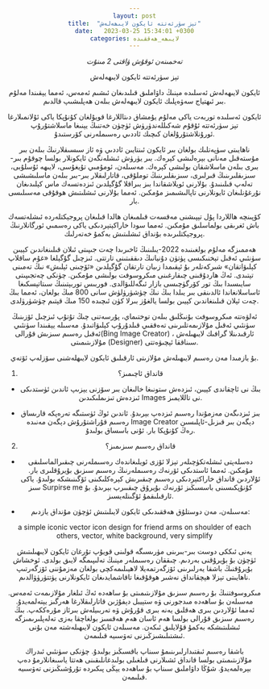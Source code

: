 ```yaml
---
layout: post
title:  "تېز سۈرئەتتە ئايكون لايىھەلەش"
date:   2023-03-25 15:34:01 +0300
categories: لايىھە_ھەققىدە
---
```

_تەخمىنەن ئوقۇش ۋاقتى 2 مىنۇت_

تېز سۈرئەتتە ئايكون لايىھەلەش

ئايكون لايىھەلەش ئەسلىدە مېنىڭ داۋاملىق قىلىدىغان ئىشىم ئەمەس، ئەمما يېقىندا مەلۇم بىر ئىھتياج سەۋەپلىك ئايكون لايىھەلەش بىلەن ھەپلىشىپ قالدىم.

ئايكون ئەسلىدە توربەت ياكى مەلۇم يۇمشاق دىتاللارغا قويۇلغان كۇنۇپكا ياكى ئۇلانمىلارغا تېز سۈرئەتتە ئۇقۇم شەكىللەندۈرۈش ئۈچۈن خەتنىڭ يېنىغا ماسلاشتۇرۇپ ئورۇنلاشتۇرۇلغان كىچىك ئاددىي رەسىملەرنى كۆرستىدۇ.

ناھايىتى سۈپەتلىك بولغان بىر ئايكون ئىنتايىن ئاددىي ۋە ئاز سىسىقلارنىڭ بىلەن بىر مۇستەقىل مەنانى بېرەلىشى كېرەك. بىر يۈرۈش ئىشلەنگەن ئايكونلار بولسا چوقۇم بىر-بىرى بىلەن ماسلاشقان بولىشى كېرەك. مەسىلەن، ئومۇمىي تۇيغۇسى، لايىھە ئۇسلۇبى، سىزىقلىرىنىڭ قىرلىرى، سىزىقلىرىنىڭ توملۇقى،  قاتارلىقلار بىر-بىر بىلەن ماسلىشىشى تەلەپ قىلىنىدۇ. بۇلارنى ئويلاشقاندا بىز بىراقلا گۇگېلدىن ئىزدەتسەك ماس كېلىدىغان نۇرغۇنلىغان ئايونلارنى تاپالىشىمىز مۇمكىن. ئەمما بۇلارنى ئىشلىتىش ھوقۇقى مەسىلىسى بار.

كۆپىنچە ھاللاردا پۇل تېپىشنى مەقسەت قىلمىغان ھالدا قىلىغان پروجېكتلەردە ئىشلەتسەك باش ئغرىقى بولماسلىق مۇمكىن. ئەمما سودا خاراكېتېردىكى ياكى رەسمىي ئورگانلارنىڭ پروجېكتلىرىدە بۇنداق ئىشلىتىش بەكمۇ خەتەرلىك.

ھەممىزگە مەلۇم بولغىنىدە 2022-يىلىنىڭ ئاخىرىدا چەت جىپىتى ئىلان قىلىنغاندىن كېيىن  سۈنئىي ئەقىل تېخنىكىسى پۈتۈن دۇنيانىڭ دىققىتىنى تارتتى. ئىزچىل گۇگېلغا «غۇم ساقلاپ كېلىۋاتقان» شىركەتلەر بۇ ئېقىمدا زىيان تارتقان گۇگېلدىن «ئۆچىنى ئېلىش» نىڭ تەمىنى تېتىدى. ئەڭ ھاردۇقىنى چىقارغىنى مىكروسوفت بولىشى مۇمكىن. چۈنكى چەتجىپىتى سايىسىدا بىڭ تور كۆرگۈچىسى بازار ئىگەللىۋالدى. فوربىس توربېتىنىڭ سىتاتېسكىغا ئاساسلانغاندا ئالدىنقى بىر يىلدا بىڭ نىڭ چۈشۈرۈلۈش سانى 800 مىڭ بولغان، ئەمما بىڭ چەت ئېلان قىلىنغاندىن كېيىن بولسا يالغۇز بىرلا كۈن ئىچىدە 150 مىڭ قېتىم چۈشۈرۈلدى.

ئەلۋەتتە مىكروسوفت بۇنىڭلىق بىلەن توختىماي، پۇرسەتنى چىڭ تۇتۇپ ئىزچىل ئۆزىنىڭ سۈنئىي ئەقىل مۇلازىمەتلىرىنى تەەققىي قىلدۇرۇپ كېلىۋاتىدۇ. مەسىلە يېقىندا سۈنئىي ئەقىل رەسىم سىزىش قۇرالى(Bing Image Creator) ، ئارقىدىنلا گرافىك لايىھىلەش مۇلازىتىمىتى (Designer) سىناققا ئېچىۋەتتى.

بۇ يازمىدا مەن رەسىم لايىھىلەش مۇلازىتى ئارقىلىق ئايكون لايىھلەشنى سۆزلەپ ئۆتەي.

1. قانداق ئاچىمىز؟

- بىڭ نى ئاچقاندى كېيىن، ئىزدەش ستونىغا خالىغان بىر سۆزنى يېزىپ ئاندىن ئۈستدىكى ئىزدەش تىزىملىكىدىن Images نى تاللايمىز.

- بىز ئىزدىگەن مەزمۇندا رەسىم ئىزدەپ بېرىدۇ. ئاندىن ئوڭ ئۈستىگە تەرەپكە قارىساق رەسىم قۇراشتۇرۇش دېگەن مەنىدە Image Creator دېگەن بىر قىزىل-ئاپلىسىن رەڭ كۇنۇپكا بار. ئۇنى باسساق بولىدۇ.

2. قانداق رەسىم سىزىمىز؟

-  دەسلەپتى ئىشلەتكۈچىلەر تېزلا ئۆزى ئويلىغاندەك رەسىملەرنى چىقىرالماسلىقى مۇمكىن. ئەمما ئاستدىكى ئۆرنەك رەسىملەرنىڭ رەسىم سىزىق بۇيرۇقلىرى بار. ئۇلاردىن قانداق خاراكتېردىكى رەسىم چىقىرىش كېرەكلىكىنى ئۆگىنىشكە بولىدۇ. ياكى سىز Surpirse me كۇنۇپكىسىنى باسسىڭىز ئۆرنەك بۇيرۇق چىقىىرپ بېرىدۇ. بۇ ئارقىلىقمۇ ئۆگىنلەيسىز.

- مەسىلەن، مەن دوستلۇق ھەققىدىكى ئايكون لايىلىتىش ئۈچۈن مۇنداق يازدىم:

a simple iconic vector icon design for friend arms on shoulder of each others, vector, white background, very simplify

يەنى ئىككى دوست بىر-بىرىنى مۈرىسىگە قولىنى قويۇپ تۇرغان ئايكون لايىھىلىتىش ئۈچۈن بۇ بۇيرۇقنى بەردىم. چىققان رەسىملەر مېنىڭ تەلىپىمگە لايىق بولدى. ئوخشاش بۇيرۇقنىڭ باشقا يەرلىرىنى ئۆزگەرتمەيلا لاھيىلىمەكچى بولغان مەزمۇننى ئۆزگەرتىپ ناھايىتى تېزلا ھېچقانداق نەشىر ھوقۇقىغا تاقاشمايدىغان ئايكونلارنى پۈتتۈرۈۋالدىم.

مىكروسوفتنىڭ بۇ رەسىم سىزىق مۇلازىتىمىتى بۇ ساھەدە ئەڭ ئىلغار مۇلازىمەت ئەمەس. مەسىلەن بۇ ساھەدە مىدجورنى ۋە ستېيبل دېفۇژىن قاتارلىقلارغا ھەرگىز يېتەلمەيدۇ. ئەمما ئۇلاردىن بىرى ھەقلىق يەنە بىرى قۇرۇش ۋە تەربىيلەش بىرئاز مۇرەككەپ. بىڭ رەسىم سىزىق قۇرالى بولسا ھەم ئاسان ھەم ھەقسىز بولغاچقا بەزى تەلەپلىرىمىزگە ئىشلىتىشكە بەكمۇ قۇلايلىق ئىكەن. مەسىلەن ئايكون لايىھىلەشتە مەن بۇنى ئىشتىلىشىزڭىزنى تەۋسىيە قىلىمەن.

باشقا رەسىم ئىقتىدارلىرىنىمۇ سىناپ باقسىڭىز بولىدۇ. چۈنكى سۈنئىي ئىدراك مۇلازىتىمىتى بولسا قانداق ئشىلارنى قىلغىلى بولىدغانلىقىنى ھەتتا ياسىغانلارمۇ دەپ بېرەلمەيدۇ. شۇڭا داۋاملىق سىناپ بۇ ساھەدە يېڭى پىكىردە تۇرۇشىڭىزنى تەۋسىيە قىلىمەن.









<style type="text/css" media="screen">
  body {
   text-align:center !important;
  }
   .container {
    text-align: justify;
    text-indent: 30px;
  }
</style>